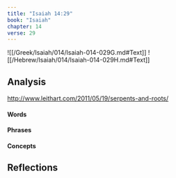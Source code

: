 ```yaml
---
title: "Isaiah 14:29"
book: "Isaiah"
chapter: 14
verse: 29
---
```

![[/Greek/Isaiah/014/Isaiah-014-029G.md#Text]]
![[/Hebrew/Isaiah/014/Isaiah-014-029H.md#Text]]

## Analysis

http://www.leithart.com/2011/05/19/serpents-and-roots/

#### Words

#### Phrases

#### Concepts

## Reflections
